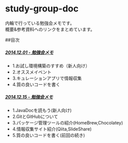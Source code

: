 study-group-doc
===============
内輪で行っている勉強会メモです。  
概要&参考資料へのリンクをまとめています。

##目次
##### [2014.12.01 - 勉強会メモ](https://github.com/nesheep5/study-group-doc/blob/master/20141201.md) 
* 1.お試し環境構築のすすめ（新人向け）
* 2.オススメイベント
* 3.キュレーションアプリで情報収集
* 4.質の良いコードを書く

##### [2014.12.15 - 勉強会メモ](https://github.com/nesheep5/study-group-doc/blob/master/20141215.md) 
* 1.JavaDocを読もう(新人向け)
* 2.GitとGitHubについて
* 3.パッケージ管理ツールの紹介(HomeBrew,Chocolatey)
* 4.情報収集サイト紹介(Qiita,SlideShare)
* 5.質の良いコードを書く(前回の続き)
